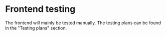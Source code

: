 # Frontend testing

The frontend will mainly be tested manually.
The testing plans can be found in the "Testing plans" section.
